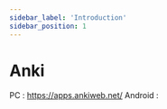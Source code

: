 ```yaml
---
sidebar_label: 'Introduction'
sidebar_position: 1
---
```


# Anki

PC : https://apps.ankiweb.net/
Android : 
